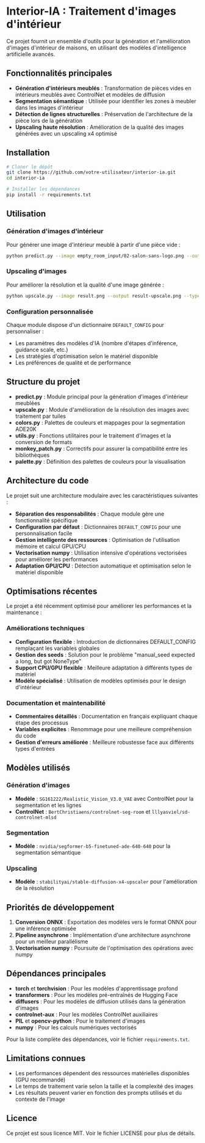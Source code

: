 # Interior-IA : Traitement d'images d'intérieur

Ce projet fournit un ensemble d'outils pour la génération et l'amélioration d'images d'intérieur de maisons, en utilisant des modèles d'intelligence artificielle avancés.

## Fonctionnalités principales

- **Génération d'intérieurs meublés** : Transformation de pièces vides en intérieurs meublés avec ControlNet et modèles de diffusion
- **Segmentation sémantique** : Utilisée pour identifier les zones à meubler dans les images d'intérieur
- **Détection de lignes structurelles** : Préservation de l'architecture de la pièce lors de la génération
- **Upscaling haute résolution** : Amélioration de la qualité des images générées avec un upscaling x4 optimisé

## Installation

```bash
# Cloner le dépôt
git clone https://github.com/votre-utilisateur/interior-ia.git
cd interior-ia

# Installer les dépendances
pip install -r requirements.txt
```

## Utilisation

### Génération d'images d'intérieur

Pour générer une image d'intérieur meublé à partir d'une pièce vide :

```bash
python predict.py --image empty_room_input/02-salon-sans-logo.png --output result.png --prompt "living room, modern style"
```

### Upscaling d'images

Pour améliorer la résolution et la qualité d'une image générée :

```bash
python upscale.py --image result.png --output result-upscale.png --type interior
```

### Configuration personnalisée

Chaque module dispose d'un dictionnaire `DEFAULT_CONFIG` pour personnaliser :
- Les paramètres des modèles d'IA (nombre d'étapes d'inférence, guidance scale, etc.)
- Les stratégies d'optimisation selon le matériel disponible
- Les préférences de qualité et de performance

## Structure du projet

- **predict.py** : Module principal pour la génération d'images d'intérieur meublées
- **upscale.py** : Module d'amélioration de la résolution des images avec traitement par tuiles
- **colors.py** : Palettes de couleurs et mappages pour la segmentation ADE20K
- **utils.py** : Fonctions utilitaires pour le traitement d'images et la conversion de formats
- **monkey_patch.py** : Correctifs pour assurer la compatibilité entre les bibliothèques
- **palette.py** : Définition des palettes de couleurs pour la visualisation

## Architecture du code

Le projet suit une architecture modulaire avec les caractéristiques suivantes :

- **Séparation des responsabilités** : Chaque module gère une fonctionnalité spécifique
- **Configuration par défaut** : Dictionnaires `DEFAULT_CONFIG` pour une personnalisation facile
- **Gestion intelligente des ressources** : Optimisation de l'utilisation mémoire et calcul GPU/CPU
- **Vectorisation numpy** : Utilisation intensive d'opérations vectorisées pour améliorer les performances
- **Adaptation GPU/CPU** : Détection automatique et optimisation selon le matériel disponible

## Optimisations récentes

Le projet a été récemment optimisé pour améliorer les performances et la maintenance :

### Améliorations techniques
- **Configuration flexible** : Introduction de dictionnaires DEFAULT_CONFIG remplaçant les variables globales
- **Gestion des seeds** : Solution pour le problème "manual_seed expected a long, but got NoneType"
- **Support CPU/GPU flexible** : Meilleure adaptation à différents types de matériel
- **Modèle spécialisé** : Utilisation de modèles optimisés pour le design d'intérieur

### Documentation et maintenabilité
- **Commentaires détaillés** : Documentation en français expliquant chaque étape des processus
- **Variables explicites** : Renommage pour une meilleure compréhension du code
- **Gestion d'erreurs améliorée** : Meilleure robustesse face aux différents types d'entrées

## Modèles utilisés

### Génération d'images
- **Modèle** : `SG161222/Realistic_Vision_V3.0_VAE` avec ControlNet pour la segmentation et les lignes
- **ControlNet** : `BertChristiaens/controlnet-seg-room` et `lllyasviel/sd-controlnet-mlsd`

### Segmentation
- **Modèle** : `nvidia/segformer-b5-finetuned-ade-640-640` pour la segmentation sémantique

### Upscaling
- **Modèle** : `stabilityai/stable-diffusion-x4-upscaler` pour l'amélioration de la résolution

## Priorités de développement

1. **Conversion ONNX** : Exportation des modèles vers le format ONNX pour une inférence optimisée
2. **Pipeline asynchrone** : Implémentation d'une architecture asynchrone pour un meilleur parallélisme
3. **Vectorisation numpy** : Poursuite de l'optimisation des opérations avec numpy

## Dépendances principales

- **torch** et **torchvision** : Pour les modèles d'apprentissage profond
- **transformers** : Pour les modèles pré-entraînés de Hugging Face
- **diffusers** : Pour les modèles de diffusion utilisés dans la génération d'images
- **controlnet-aux** : Pour les modèles ControlNet auxiliaires
- **PIL** et **opencv-python** : Pour le traitement d'images
- **numpy** : Pour les calculs numériques vectorisés

Pour la liste complète des dépendances, voir le fichier `requirements.txt`.

## Limitations connues

- Les performances dépendent des ressources matérielles disponibles (GPU recommandé)
- Le temps de traitement varie selon la taille et la complexité des images
- Les résultats peuvent varier en fonction des prompts utilisés et du contexte de l'image

## Licence

Ce projet est sous licence MIT. Voir le fichier LICENSE pour plus de détails.
